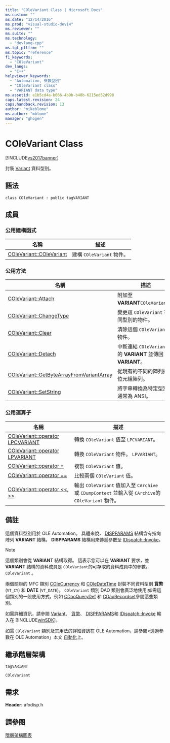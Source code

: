 ```yaml
---
title: "COleVariant Class | Microsoft Docs"
ms.custom: ""
ms.date: "12/14/2016"
ms.prod: "visual-studio-dev14"
ms.reviewer: ""
ms.suite: ""
ms.technology: 
  - "devlang-cpp"
ms.tgt_pltfrm: ""
ms.topic: "reference"
f1_keywords: 
  - "COleVariant"
dev_langs: 
  - "C++"
helpviewer_keywords: 
  - "Automation, 參數型別"
  - "COleVariant class"
  - "VARIANT data type"
ms.assetid: e1b5cd4a-b066-4b9b-b48b-6215ed52d998
caps.latest.revision: 24
caps.handback.revision: 13
author: "mikeblome"
ms.author: "mblome"
manager: "ghogen"
---
```

# COleVariant Class
[!INCLUDE[vs2017banner](../../assembler/inline/includes/vs2017banner.md)]

封裝 [Variant](http://msdn.microsoft.com/zh-tw/e305240e-9e11-4006-98cc-26f4932d2118) 資料型別。  
  
## 語法  
  
```  
class COleVariant : public tagVARIANT  
```  
  
## 成員  
  
### 公用建構函式  
  
|名稱|描述|  
|--------|--------|  
|[COleVariant::COleVariant](../Topic/COleVariant::COleVariant.md)|建構 `COleVariant` 物件。|  
  
### 公用方法  
  
|名稱|描述|  
|--------|--------|  
|[COleVariant::Attach](../Topic/COleVariant::Attach.md)|附加至 **VARIANT**`COleVariant`。|  
|[COleVariant::ChangeType](../Topic/COleVariant::ChangeType.md)|變更這 `COleVariant` 不同型別的物件。|  
|[COleVariant::Clear](../Topic/COleVariant::Clear.md)|清除這個 `COleVariant` 物件。|  
|[COleVariant::Detach](../Topic/COleVariant::Detach.md)|中斷連結 `COleVariant` 的 **VARIANT** 並傳回 **VARIANT**。|  
|[COleVariant::GetByteArrayFromVariantArray](../Topic/COleVariant::GetByteArrayFromVariantArray.md)|從現有的不同的陣列擷取位元組陣列。|  
|[COleVariant::SetString](../Topic/COleVariant::SetString.md)|將字串轉換為特定型別，通常為 ANSI。|  
  
### 公用運算子  
  
|名稱|描述|  
|--------|--------|  
|[COleVariant::operator LPCVARIANT](../Topic/COleVariant::operator%20LPCVARIANT.md)|轉換 `COleVariant` 值至 `LPCVARIANT`。|  
|[COleVariant::operator LPVARIANT](../Topic/COleVariant::operator%20LPVARIANT.md)|轉換 `COleVariant` 物件。 `LPVARIANT`。|  
|[COleVariant::operator \=](../Topic/COleVariant::operator%20=.md)|複製 `COleVariant` 值。|  
|[COleVariant::operator \=\=](../Topic/COleVariant::operator%20==.md)|比較兩個 `COleVariant` 值。|  
|[COleVariant::operator \<\<, \>\>](../Topic/COleVariant::operator%20%3C%3C,%20%3E%3E.md)|輸出 `COleVariant` 值加入至 `CArchive` 或 `CDumpContext` 並輸入從 `CArchive`的 `COleVariant` 物件。|  
  
## 備註  
 這個資料型別用於 OLE Automation。  具體來說， [DISPPARAMS](http://msdn.microsoft.com/zh-tw/a16e5a21-766e-4287-b039-13429aa78f8b) 結構含有指向陣列 **VARIANT** 結構。  **DISPPARAMS** 結構用來傳遞參數至 [IDispatch::Invoke](http://msdn.microsoft.com/zh-tw/964ade8e-9d8a-4d32-bd47-aa678912a54d)。  
  
> [!NOTE]
>  這個類別會從 **VARIANT** 結構取得。  這表示您可以在 **VARIANT** 要求，並 **VARIANT** 結構的資料成員是 `COleVariant`的可存取的資料成員中的參數。 `COleVariant` 。  
  
 兩個關聯的 MFC 類別 [COleCurrency](../../mfc/reference/colecurrency-class.md) 和 [COleDateTime](../../atl-mfc-shared/reference/coledatetime-class.md) 封裝不同資料型別 **貨幣** \(`VT_CY`\) 和 **DATE** \(`VT_DATE`\)。  `COleVariant` 類別 DAO 類別會廣泛地使用;如需這個類別的一般使用方式，例如 [CDaoQueryDef](../../mfc/reference/cdaoquerydef-class.md) 和 [CDaoRecordset](../../mfc/reference/cdaorecordset-class.md)參閱這些類別。  
  
 如需詳細資訊，請參閱 [Variant](http://msdn.microsoft.com/zh-tw/e305240e-9e11-4006-98cc-26f4932d2118)、 [貨幣](http://msdn.microsoft.com/zh-tw/5e81273c-7289-45c7-93c0-32c1553f708e)、 [DISPPARAMS](http://msdn.microsoft.com/zh-tw/a16e5a21-766e-4287-b039-13429aa78f8b)和 [IDispatch::Invoke](http://msdn.microsoft.com/zh-tw/964ade8e-9d8a-4d32-bd47-aa678912a54d) 輸入在 [!INCLUDE[winSDK](../../atl/includes/winsdk_md.md)]。  
  
 如需 `COleVariant` 類別及其用法的詳細資訊在 OLE Automation，請參閱\<透過參數在 OLE Automation」本文 [自動化](../../mfc/automation.md)上。  
  
## 繼承階層架構  
 `tagVARIANT`  
  
 `COleVariant`  
  
## 需求  
 **Header:** afxdisp.h  
  
## 請參閱  
 [階層架構圖表](../../mfc/hierarchy-chart.md)